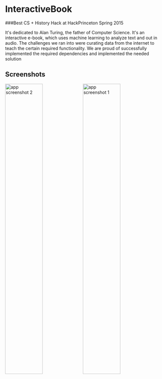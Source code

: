 # InteractiveBook
###Best CS + History Hack at HackPrinceton Spring 2015

It's dedicated to Alan Turing, the father of Computer Science. It's an interactive e-book, which uses machine learning to analyze text and out in audio. The challenges we ran into were curating data from the internet to teach the certain required functionality. We are proud of successfully implemented the required dependencies and implemented the needed solution

## Screenshots
<img src="http://challengepost-s3-challengepost.netdna-ssl.com/photos/production/software_photos/000/241/620/datas/gallery.jpg" alt="app screenshot 2" width="49%"/>
<img src="http://challengepost-s3-challengepost.netdna-ssl.com/photos/production/software_photos/000/241/617/datas/gallery.jpg" alt="app screenshot 1" width="49%"/>

